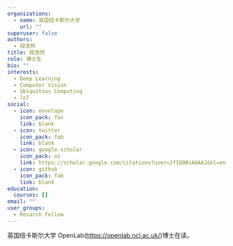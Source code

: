 ```yaml
---
organizations:
  - name: 英国纽卡斯尔大学
    url: ""
superuser: false
authors:
  - 段浩然
title: 段浩然
role: 博士生
bio: ""
interests:
  - Deep Learning
  - Computer Vision
  - Ubiquitous Computing
  - loT
social:
  - icon: envelope
    icon_pack: fas
    link: blank
  - icon: twitter
    icon_pack: fab
    link: blank
  - icon: google-scholar
    icon_pack: ai
    link: https://scholar.google.com/citations?user=2fIQOBsAAAAJ&hl=en
  - icon: github
    icon_pack: fab
    link: blank
education:
  courses: []
email: ""
user_groups:
  - Resarch Fellow
---
```

英国纽卡斯尔大学 OpenLab(https://openlab.ncl.ac.uk/)博士在读。